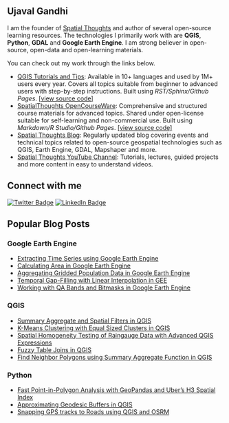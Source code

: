 ## Ujaval Gandhi

I am the founder of [Spatial Thoughts](https://spatialthoughts.com/) and author of several open-source learning resources. The technologies I primarily work with are **QGIS**, **Python**, **GDAL** and **Google Earth Engine**. I am strong believer in open-source, open-data and open-learning materials.

You can check out my work through the links below.

- [QGIS Tutorials and Tips](http://www.qgistutorials.com/): Available in 10+ languages and used by 1M+ users every year. Covers all topics suitable from beginner to advanced users with step-by-step instructions. Built using *RST/Sphinx/Github Pages*. [[view source code]](https://github.com/spatialthoughts/qgis-tutorials)
- [SpatialThoughts OpenCourseWare](https://courses.spatialthoughts.com/): Comprehensive and structured course materials for advanced topics. Shared under open-license suitable for self-learning and non-commercial use. Built using *Markdown/R Studio/Github Pages*. [[view source code]](https://github.com/spatialthoughts/courses)
- [Spatial Thoughts Blog](https://spatialthoughts.com/blog/): Regularly updated blog covering events and technical topics related to open-source geospatial technologies such as QGIS, Earth Engine, GDAL, Mapshaper and more.
- [Spatial Thoughts YouTube Channel](https://www.youtube.com/c/spatialthoughts): Tutorials, lectures, guided projects and more content in easy to understand videos.

## Connect with me

[![Twitter Badge](https://img.shields.io/twitter/follow/spatialthoughts?style=social)](https://twitter.com/spatialthoughts) [![LinkedIn Badge](https://img.shields.io/badge/My-LinkedIn-blue)](https://www.linkedin.com/in/spatialthoughts)

## Popular Blog Posts

### Google Earth Engine
- [Extracting Time Series using Google Earth Engine](https://spatialthoughts.com/2020/04/13/extracting-time-series-ee/)
- [Calculating Area in Google Earth Engine](https://spatialthoughts.com/2020/06/19/calculating-area-gee/)
- [Aggregating Gridded Population Data in Google Earth Engine](https://spatialthoughts.com/2021/05/13/aggregating-population-data-gee/)
- [Temporal Gap-Filling with Linear Interpolation in GEE](https://spatialthoughts.com/2021/11/08/temporal-interpolation-gee/)
- [Working with QA Bands and Bitmasks in Google Earth Engine](https://spatialthoughts.com/2021/08/19/qa-bands-bitmasks-gee/)

### QGIS
- [Summary Aggregate and Spatial Filters in QGIS](https://spatialthoughts.com/2019/04/12/summary-aggregation-qgis/)
- [K-Means Clustering with Equal Sized Clusters in QGIS](https://spatialthoughts.com/2021/01/31/equal-sized-kmeans-qgis/)
- [Spatial Homogeneity Testing of Raingauge Data with Advanced QGIS Expressions
](https://spatialthoughts.com/2020/11/26/spatial-homogeneity-testing-qgis/)
- [Fuzzy Table Joins in QGIS](https://spatialthoughts.com/2019/09/26/fuzzy-table-joins-in-qgis/)
- [Find Neighbor Polygons using Summary Aggregate Function in QGIS](https://spatialthoughts.com/2019/05/23/neighbor-polygons-aggregate-qgis/)

### Python
- [Fast Point-in-Polygon Analysis with GeoPandas and Uber’s H3 Spatial Index](https://spatialthoughts.com/2020/07/01/point-in-polygon-h3-geopandas/)
- [Approximating Geodesic Buffers in QGIS](https://spatialthoughts.com/2019/04/05/geodesic-buffers-in-qgis/)
- [Snapping GPS tracks to Roads using QGIS and OSRM](https://spatialthoughts.com/2020/02/22/snap-to-roads-qgis-and-osrm/)



<!--
**spatialthoughts/spatialthoughts** is a ✨ _special_ ✨ repository because its `README.md` (this file) appears on your GitHub profile.

Here are some ideas to get you started:

- 🔭 I’m currently working on ...
- 🌱 I’m currently learning ...
- 👯 I’m looking to collaborate on ...
- 🤔 I’m looking for help with ...
- 💬 Ask me about ...
- 📫 How to reach me: ...
- 😄 Pronouns: ...
- ⚡ Fun fact: ...
-->
